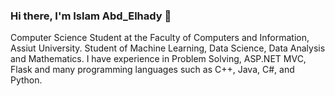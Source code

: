### Hi there, I'm Islam Abd_Elhady 👋

<!--
**Islam-hady9/Islam-hady9** is a ✨ _special_ ✨ repository because its `README.md` (this file) appears on your GitHub profile.

Here are some ideas to get you started:

- 🔭 I’m currently working on ...
- 🌱 I’m currently learning ...
- 👯 I’m looking to collaborate on ...
- 🤔 I’m looking for help with ...
- 💬 Ask me about ...
- 📫 How to reach me: ...
- 😄 Pronouns: ...
- ⚡ Fun fact: ...
-->
Computer Science Student at the Faculty of Computers and Information, Assiut University. 
Student of Machine Learning, Data Science, Data Analysis and Mathematics. 
I have experience in Problem Solving, ASP.NET MVC, Flask and many programming languages such as C++, Java, C#, and Python.
